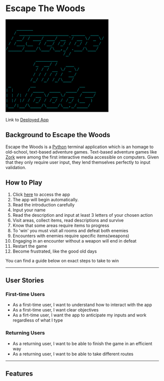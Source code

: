 # Escape The Woods

![Banner Image](documentation/documentation-banner-image.png)

Link to [Deployed App](https://escape-the-wood-d0f5272a8865.herokuapp.com/)

## Background to Escape the Woods
Escape the Woods is a [Python](https://www.python.org/) terminal application which is an homage to old-school, text-based adventure games.
Text-based adventure games like [Zork](https://en.wikipedia.org/wiki/Zork) were among the first interactive media accessible on computers. Given that they only require user input, they lend themselves perfectly to input validation.

## How to Play

1. Click [here](https://escape-the-wood-d0f5272a8865.herokuapp.com/) to access the app
2. The app will begin automatically.
3. Read the introduction carefully 
4. Input your name
5. Read the description and input at least 3 letters of your chosen action
6. Visit areas, collect items, read descriptions and survive
7. Know that some areas require items to progress
8. To 'win' you must visit all rooms and defeat both enemies
9. Encounters with enemies require specific items(weapons)
10. Engaging in an encounter without a weapon will end in defeat
11. Restart the game
12. Become frustrated, like the good old days

You can find a guide below on exact steps to take to win

---
## User Stories
### First-time Users
 - As a first-time user, I want to understand how to interact with the app
 - As a first-time user, I want clear objectives
 - As a firt-time user, I want the app to anticipate my inputs and work regardless of what I type

 ### Returning Users
 - As a returning user, I want to be able to finish the game in an efficient way
 - As a returning user, I want to be able to take different routes

---

 ## Features
 
